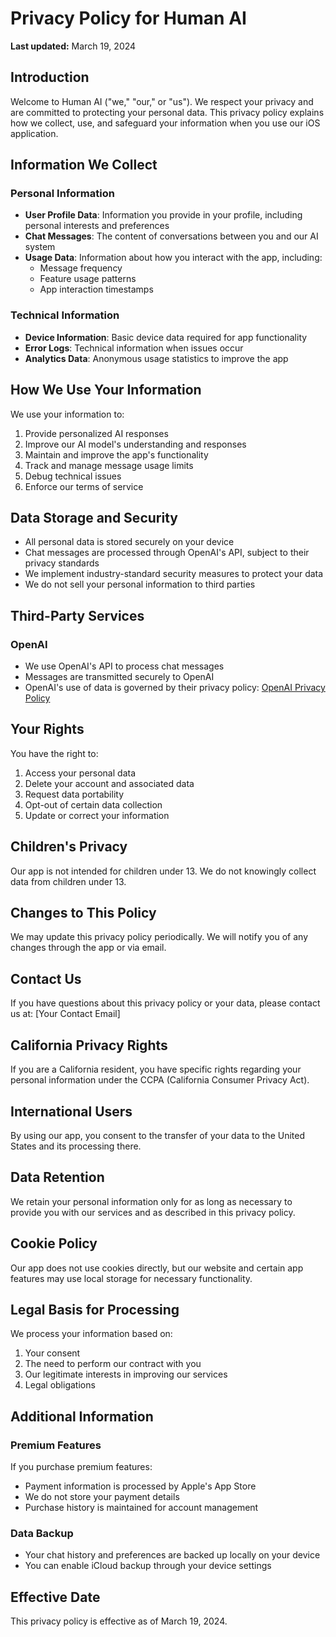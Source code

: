 # Privacy Policy for Human AI

**Last updated:** March 19, 2024

## Introduction

Welcome to Human AI ("we," "our," or "us"). We respect your privacy and are committed to protecting your personal data. This privacy policy explains how we collect, use, and safeguard your information when you use our iOS application.

## Information We Collect

### Personal Information
- **User Profile Data**: Information you provide in your profile, including personal interests and preferences
- **Chat Messages**: The content of conversations between you and our AI system
- **Usage Data**: Information about how you interact with the app, including:
  - Message frequency
  - Feature usage patterns
  - App interaction timestamps

### Technical Information
- **Device Information**: Basic device data required for app functionality
- **Error Logs**: Technical information when issues occur
- **Analytics Data**: Anonymous usage statistics to improve the app

## How We Use Your Information

We use your information to:
1. Provide personalized AI responses
2. Improve our AI model's understanding and responses
3. Maintain and improve the app's functionality
4. Track and manage message usage limits
5. Debug technical issues
6. Enforce our terms of service

## Data Storage and Security

- All personal data is stored securely on your device
- Chat messages are processed through OpenAI's API, subject to their privacy standards
- We implement industry-standard security measures to protect your data
- We do not sell your personal information to third parties

## Third-Party Services

### OpenAI
- We use OpenAI's API to process chat messages
- Messages are transmitted securely to OpenAI
- OpenAI's use of data is governed by their privacy policy: [OpenAI Privacy Policy](https://openai.com/privacy/)

## Your Rights

You have the right to:
1. Access your personal data
2. Delete your account and associated data
3. Request data portability
4. Opt-out of certain data collection
5. Update or correct your information

## Children's Privacy

Our app is not intended for children under 13. We do not knowingly collect data from children under 13.

## Changes to This Policy

We may update this privacy policy periodically. We will notify you of any changes through the app or via email.

## Contact Us

If you have questions about this privacy policy or your data, please contact us at:
[Your Contact Email]

## California Privacy Rights

If you are a California resident, you have specific rights regarding your personal information under the CCPA (California Consumer Privacy Act).

## International Users

By using our app, you consent to the transfer of your data to the United States and its processing there.

## Data Retention

We retain your personal information only for as long as necessary to provide you with our services and as described in this privacy policy.

## Cookie Policy

Our app does not use cookies directly, but our website and certain app features may use local storage for necessary functionality.

## Legal Basis for Processing

We process your information based on:
1. Your consent
2. The need to perform our contract with you
3. Our legitimate interests in improving our services
4. Legal obligations

## Additional Information

### Premium Features
If you purchase premium features:
- Payment information is processed by Apple's App Store
- We do not store your payment details
- Purchase history is maintained for account management

### Data Backup
- Your chat history and preferences are backed up locally on your device
- You can enable iCloud backup through your device settings

## Effective Date

This privacy policy is effective as of March 19, 2024. 
